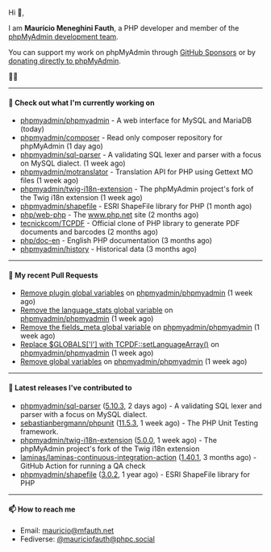 Hi 👋,

I am **Maurício Meneghini Fauth**, a PHP developer and member of the [phpMyAdmin development team](https://www.phpmyadmin.net/team/?ref=github).

You can support my work on phpMyAdmin through [GitHub Sponsors](https://github.com/sponsors/MauricioFauth)
or by [donating directly to phpMyAdmin](https://www.phpmyadmin.net/donate/?ref=github).

🐘⛵

---

#### 👷 Check out what I'm currently working on

- [phpmyadmin/phpmyadmin](https://github.com/phpmyadmin/phpmyadmin) - A web interface for MySQL and MariaDB (today)
- [phpmyadmin/composer](https://github.com/phpmyadmin/composer) - Read only composer repository for phpMyAdmin (1 day ago)
- [phpmyadmin/sql-parser](https://github.com/phpmyadmin/sql-parser) - A validating SQL lexer and parser with a focus on MySQL dialect. (1 week ago)
- [phpmyadmin/motranslator](https://github.com/phpmyadmin/motranslator) - Translation API for PHP using Gettext MO files (1 week ago)
- [phpmyadmin/twig-i18n-extension](https://github.com/phpmyadmin/twig-i18n-extension) - The phpMyAdmin project&#39;s fork of the Twig i18n extension (1 week ago)
- [phpmyadmin/shapefile](https://github.com/phpmyadmin/shapefile) - ESRI ShapeFile library for PHP (1 month ago)
- [php/web-php](https://github.com/php/web-php) - The www.php.net site (2 months ago)
- [tecnickcom/TCPDF](https://github.com/tecnickcom/TCPDF) - Official clone of PHP library to generate PDF documents and barcodes (2 months ago)
- [php/doc-en](https://github.com/php/doc-en) - English PHP documentation (3 months ago)
- [phpmyadmin/history](https://github.com/phpmyadmin/history) - Historical data (3 months ago)

---

#### 🔨 My recent Pull Requests

- [Remove plugin global variables](https://github.com/phpmyadmin/phpmyadmin/pull/19519) on [phpmyadmin/phpmyadmin](https://github.com/phpmyadmin/phpmyadmin) (1 week ago)
- [Remove the language_stats global variable](https://github.com/phpmyadmin/phpmyadmin/pull/19516) on [phpmyadmin/phpmyadmin](https://github.com/phpmyadmin/phpmyadmin) (1 week ago)
- [Remove the fields_meta global variable](https://github.com/phpmyadmin/phpmyadmin/pull/19515) on [phpmyadmin/phpmyadmin](https://github.com/phpmyadmin/phpmyadmin) (1 week ago)
- [Replace $GLOBALS[&#39;l&#39;] with TCPDF::setLanguageArray()](https://github.com/phpmyadmin/phpmyadmin/pull/19507) on [phpmyadmin/phpmyadmin](https://github.com/phpmyadmin/phpmyadmin) (1 week ago)
- [Remove global variables](https://github.com/phpmyadmin/phpmyadmin/pull/19503) on [phpmyadmin/phpmyadmin](https://github.com/phpmyadmin/phpmyadmin) (1 week ago)

---

#### 🔭 Latest releases I've contributed to

- [phpmyadmin/sql-parser](https://github.com/phpmyadmin/sql-parser) ([5.10.3](https://github.com/phpmyadmin/sql-parser/releases/tag/5.10.3), 2 days ago) - A validating SQL lexer and parser with a focus on MySQL dialect.
- [sebastianbergmann/phpunit](https://github.com/sebastianbergmann/phpunit) ([11.5.3](https://github.com/sebastianbergmann/phpunit/releases/tag/11.5.3), 1 week ago) - The PHP Unit Testing framework.
- [phpmyadmin/twig-i18n-extension](https://github.com/phpmyadmin/twig-i18n-extension) ([5.0.0](https://github.com/phpmyadmin/twig-i18n-extension/releases/tag/5.0.0), 1 week ago) - The phpMyAdmin project&#39;s fork of the Twig i18n extension
- [laminas/laminas-continuous-integration-action](https://github.com/laminas/laminas-continuous-integration-action) ([1.40.1](https://github.com/laminas/laminas-continuous-integration-action/releases/tag/1.40.1), 3 months ago) - GitHub Action for running a QA check
- [phpmyadmin/shapefile](https://github.com/phpmyadmin/shapefile) ([3.0.2](https://github.com/phpmyadmin/shapefile/releases/tag/3.0.2), 1 year ago) - ESRI ShapeFile library for PHP

---

#### 📫 How to reach me

- Email: [mauricio@mfauth.net](mailto://mauricio@mfauth.net)
- Fediverse: [@mauriciofauth@phpc.social](https://phpc.social/@mauriciofauth)
